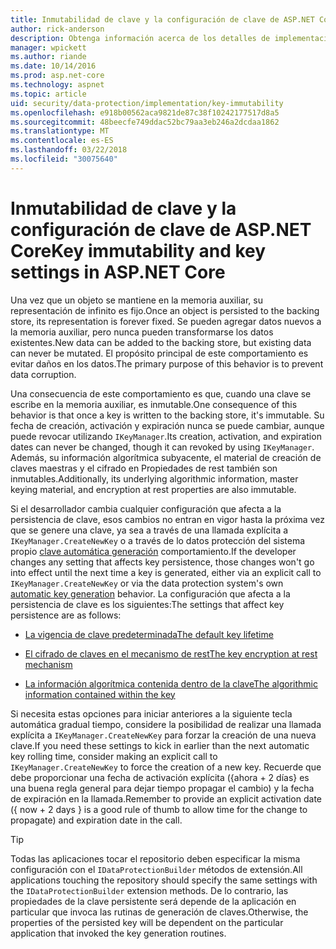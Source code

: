 ```yaml
---
title: Inmutabilidad de clave y la configuración de clave de ASP.NET Core
author: rick-anderson
description: Obtenga información acerca de los detalles de implementación de la inmutabilidad de clave de protección de datos de ASP.NET Core API.
manager: wpickett
ms.author: riande
ms.date: 10/14/2016
ms.prod: asp.net-core
ms.technology: aspnet
ms.topic: article
uid: security/data-protection/implementation/key-immutability
ms.openlocfilehash: e918b00562aca9821de87c38f10242177517d8a5
ms.sourcegitcommit: 48beecfe749ddac52bc79aa3eb246a2dcdaa1862
ms.translationtype: MT
ms.contentlocale: es-ES
ms.lasthandoff: 03/22/2018
ms.locfileid: "30075640"
---
```

# <a name="key-immutability-and-key-settings-in-aspnet-core"></a><span data-ttu-id="1ee96-103">Inmutabilidad de clave y la configuración de clave de ASP.NET Core</span><span class="sxs-lookup"><span data-stu-id="1ee96-103">Key immutability and key settings in ASP.NET Core</span></span>

<span data-ttu-id="1ee96-104">Una vez que un objeto se mantiene en la memoria auxiliar, su representación de infinito es fijo.</span><span class="sxs-lookup"><span data-stu-id="1ee96-104">Once an object is persisted to the backing store, its representation is forever fixed.</span></span> <span data-ttu-id="1ee96-105">Se pueden agregar datos nuevos a la memoria auxiliar, pero nunca pueden transformarse los datos existentes.</span><span class="sxs-lookup"><span data-stu-id="1ee96-105">New data can be added to the backing store, but existing data can never be mutated.</span></span> <span data-ttu-id="1ee96-106">El propósito principal de este comportamiento es evitar daños en los datos.</span><span class="sxs-lookup"><span data-stu-id="1ee96-106">The primary purpose of this behavior is to prevent data corruption.</span></span>

<span data-ttu-id="1ee96-107">Una consecuencia de este comportamiento es que, cuando una clave se escribe en la memoria auxiliar, es inmutable.</span><span class="sxs-lookup"><span data-stu-id="1ee96-107">One consequence of this behavior is that once a key is written to the backing store, it's immutable.</span></span> <span data-ttu-id="1ee96-108">Su fecha de creación, activación y expiración nunca se puede cambiar, aunque puede revocar utilizando `IKeyManager`.</span><span class="sxs-lookup"><span data-stu-id="1ee96-108">Its creation, activation, and expiration dates can never be changed, though it can revoked by using `IKeyManager`.</span></span> <span data-ttu-id="1ee96-109">Además, su información algorítmica subyacente, el material de creación de claves maestras y el cifrado en Propiedades de rest también son inmutables.</span><span class="sxs-lookup"><span data-stu-id="1ee96-109">Additionally, its underlying algorithmic information, master keying material, and encryption at rest properties are also immutable.</span></span>

<span data-ttu-id="1ee96-110">Si el desarrollador cambia cualquier configuración que afecta a la persistencia de clave, esos cambios no entran en vigor hasta la próxima vez que se genere una clave, ya sea a través de una llamada explícita a `IKeyManager.CreateNewKey` o a través de lo datos protección del sistema propio [clave automática generación](xref:security/data-protection/implementation/key-management#data-protection-implementation-key-management) comportamiento.</span><span class="sxs-lookup"><span data-stu-id="1ee96-110">If the developer changes any setting that affects key persistence, those changes won't go into effect until the next time a key is generated, either via an explicit call to `IKeyManager.CreateNewKey` or via the data protection system's own [automatic key generation](xref:security/data-protection/implementation/key-management#data-protection-implementation-key-management) behavior.</span></span> <span data-ttu-id="1ee96-111">La configuración que afecta a la persistencia de clave es los siguientes:</span><span class="sxs-lookup"><span data-stu-id="1ee96-111">The settings that affect key persistence are as follows:</span></span>

* [<span data-ttu-id="1ee96-112">La vigencia de clave predeterminada</span><span class="sxs-lookup"><span data-stu-id="1ee96-112">The default key lifetime</span></span>](xref:security/data-protection/implementation/key-management#data-protection-implementation-key-management)

* [<span data-ttu-id="1ee96-113">El cifrado de claves en el mecanismo de rest</span><span class="sxs-lookup"><span data-stu-id="1ee96-113">The key encryption at rest mechanism</span></span>](xref:security/data-protection/implementation/key-encryption-at-rest#data-protection-implementation-key-encryption-at-rest)

* [<span data-ttu-id="1ee96-114">La información algorítmica contenida dentro de la clave</span><span class="sxs-lookup"><span data-stu-id="1ee96-114">The algorithmic information contained within the key</span></span>](xref:security/data-protection/configuration/overview#changing-algorithms-with-usecryptographicalgorithms)

<span data-ttu-id="1ee96-115">Si necesita estas opciones para iniciar anteriores a la siguiente tecla automática gradual tiempo, considere la posibilidad de realizar una llamada explícita a `IKeyManager.CreateNewKey` para forzar la creación de una nueva clave.</span><span class="sxs-lookup"><span data-stu-id="1ee96-115">If you need these settings to kick in earlier than the next automatic key rolling time, consider making an explicit call to `IKeyManager.CreateNewKey` to force the creation of a new key.</span></span> <span data-ttu-id="1ee96-116">Recuerde que debe proporcionar una fecha de activación explícita ({ahora + 2 días} es una buena regla general para dejar tiempo propagar el cambio) y la fecha de expiración en la llamada.</span><span class="sxs-lookup"><span data-stu-id="1ee96-116">Remember to provide an explicit activation date ({ now + 2 days } is a good rule of thumb to allow time for the change to propagate) and expiration date in the call.</span></span>

>[!TIP]
> <span data-ttu-id="1ee96-117">Todas las aplicaciones tocar el repositorio deben especificar la misma configuración con el `IDataProtectionBuilder` métodos de extensión.</span><span class="sxs-lookup"><span data-stu-id="1ee96-117">All applications touching the repository should specify the same settings with the `IDataProtectionBuilder` extension methods.</span></span> <span data-ttu-id="1ee96-118">De lo contrario, las propiedades de la clave persistente será depende de la aplicación en particular que invoca las rutinas de generación de claves.</span><span class="sxs-lookup"><span data-stu-id="1ee96-118">Otherwise, the properties of the persisted key will be dependent on the particular application that invoked the key generation routines.</span></span>
